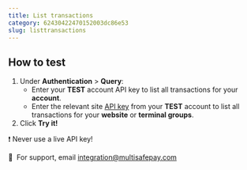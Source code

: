 ```yaml
---
title: List transactions
category: 62430422470152003dc86e53
slug: listtransactions
---
```


## How to test

1. Under **Authentication** > **Query**:
   - Enter your **TEST** account API key to list all transactions for your **account**.
   - Enter the relevant site [API key](/docs/sites#site-id-api-key-and-security-code) from your **TEST** account to list all transactions for your **website** or **terminal groups**.
2. Click **Try it!**

❗️ Never use a live API key!

💬&nbsp; For support, email <integration@multisafepay.com>

